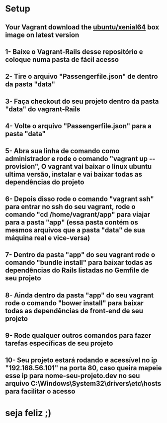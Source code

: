 # Setup


## Your Vagrant download the [ubuntu/xenial64](https://atlas.hashicorp.com/ubuntu/boxes/xenial64) box image on latest version

## 1- Baixe  o Vagrant-Rails desse repositório e coloque numa pasta de fácil acesso

## 2- Tire o arquivo "Passengerfile.json" de dentro da pasta "data"

## 3- Faça checkout do seu projeto dentro da pasta "data" do vagrant-Rails

## 4- Volte o arquivo "Passengerfile.json" para a pasta "data" 

## 5- Abra sua linha de comando como administrador e rode o comando "vagrant up --provision", O vagrant vai baixar o linux ubuntu ultima versão, instalar e vai baixar todas as dependências do projeto

## 6- Depois disso rode o comando "vagrant ssh" para entrar no ssh do seu vagrant, rode o comando "cd /home/vagrant/app" para viajar para a pasta "app" (essa pasta contém os mesmos arquivos que a pasta "data" de sua máquina real e vice-versa)

## 7- Dentro da pasta "app" do seu vagrant rode o comando "bundle install" para baixar todas as dependências do Rails listadas no Gemfile de seu projeto

## 8- Ainda dentro da pasta "app" do seu vagrant rode o comando "bower install" para baixar todas as dependências de front-end de seu projeto

## 9- Rode qualquer outros comandos para fazer tarefas específicas de seu projeto

## 10- Seu projeto estará rodando e acessível no ip "192.168.56.101" na porta 80, caso queira mapeie esse ip para nome-seu-projeto.dev no seu arquivo C:\Windows\System32\drivers\etc\hosts para facilitar o acesso

# seja feliz ;)

